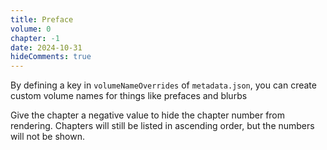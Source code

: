 ```yaml
---
title: Preface
volume: 0
chapter: -1
date: 2024-10-31
hideComments: true
---
```


By defining a key in `volumeNameOverrides` of `metadata.json`, you can create custom volume names for things like prefaces and blurbs

Give the chapter a negative value to hide the chapter number from rendering.
Chapters will still be listed in ascending order, but the numbers will not be shown.
